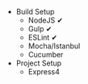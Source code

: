 * Build Setup
  * NodeJS ✔
  * Gulp ✔
  * ESLint ✔
  * Mocha/Istanbul
  * Cucumber
* Project Setup
  * Express4
